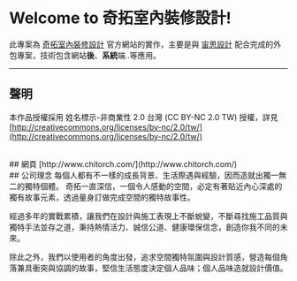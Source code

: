 # Welcome to 奇拓室內裝修設計!
此專案為 [奇拓室內裝修設計](http://www.chitorch.com/) 官方網站的實作，主要是與 [宙思設計](http://www.zeusdesign.com.tw/) 配合完成的外包專案，技術包含網站**後**、**系統**端..等應用。

---
## 聲明
本作品授權採用 姓名標示-非商業性 2.0 台灣 (CC BY-NC 2.0 TW) 授權，詳見 [http://creativecommons.org/licenses/by-nc/2.0/tw/](http://creativecommons.org/licenses/by-nc/2.0/tw/) 

<br />
## 網頁
[http://www.chitorch.com/](http://www.chitorch.com/)

<br />
## 公司理念
每個人都有不一樣的成長背景、生活際遇與經驗，因而造就出獨一無二的獨特個體。
奇拓一直深信，一個令人感動的空間，必定有著貼近內心深處的獨有故事元素，透過量身訂做完成空間的獨特故事性。

經過多年的實戰累積，讓我們在設計與施工表現上不斷蛻變，不斷尋找施工品質與獨特手法並存之道，秉持熱情活力、誠信公道、健康環保信念，創造你我不同的未來。 

除此之外，我們以使用者的角度出發，追求空間獨特氛圍與設計質感，營造每個角落兼具衝突與協調的故事，堅信生活態度決定個人品味；個人品味造就設計價值。